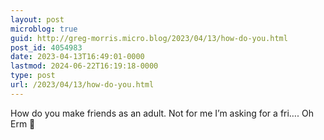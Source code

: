 ```yaml
---
layout: post
microblog: true
guid: http://greg-morris.micro.blog/2023/04/13/how-do-you.html
post_id: 4054983
date: 2023-04-13T16:49:01-0000
lastmod: 2024-06-22T16:19:18-0000
type: post
url: /2023/04/13/how-do-you.html
---
```

How do you make friends as an adult. Not for me I’m asking for a fri…. Oh Erm 🫤 
